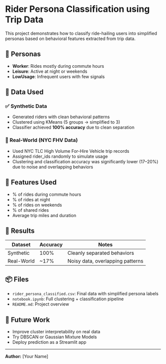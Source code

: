 
# Rider Persona Classification using Trip Data

This project demonstrates how to classify ride-hailing users into simplified personas based on behavioral features extracted from trip data.

## 👥 Personas
- **Worker**: Rides mostly during commute hours
- **Leisure**: Active at night or weekends
- **LowUsage**: Infrequent users with few signals

## 🧪 Data Used
### ✅ Synthetic Data
- Generated riders with clean behavioral patterns
- Clustered using KMeans (5 groups → simplified to 3)
- Classifier achieved **100% accuracy** due to clean separation

### 🔁 Real-World (NYC FHV Data)
- Used NYC TLC High Volume For-Hire Vehicle trip records
- Assigned rider_ids randomly to simulate usage
- Clustering and classification accuracy was significantly lower (17–20%) due to noise and overlapping behaviors

## 🧠 Features Used
- % of rides during commute hours
- % of rides at night
- % of rides on weekends
- % of shared rides
- Average trip miles and duration

## 🚀 Results
| Dataset      | Accuracy | Notes                              |
|--------------|----------|-------------------------------------|
| Synthetic    | 100%     | Cleanly separated behaviors         |
| Real-World   | ~17%     | Noisy data, overlapping patterns    |

## 📦 Files
- `rider_persona_classified.csv`: Final data with simplified persona labels
- `notebook.ipynb`: Full clustering + classification pipeline
- `README.md`: Project overview

## 🔮 Future Work
- Improve cluster interpretability on real data
- Try DBSCAN or Gaussian Mixture Models
- Deploy prediction as a Streamlit app

---

**Author:** [Your Name]
